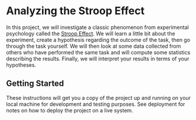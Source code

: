 # Analyzing the Stroop Effect

In this project, we will investigate a classic phenomenon from experimental psychology called the [Stroop Effect](https://en.wikipedia.org/wiki/Stroop_effect). We will learn a little bit about the experiment, create a hypothesis regarding the outcome of the task, then go through the task yourself. We will then look at some data collected from others who have performed the same task and will compute some statistics describing the results. Finally, we will interpret your results in terms of your hypotheses.

## Getting Started

These instructions will get you a copy of the project up and running on your local machine for development and testing purposes. See deployment for notes on how to deploy the project on a live system.

